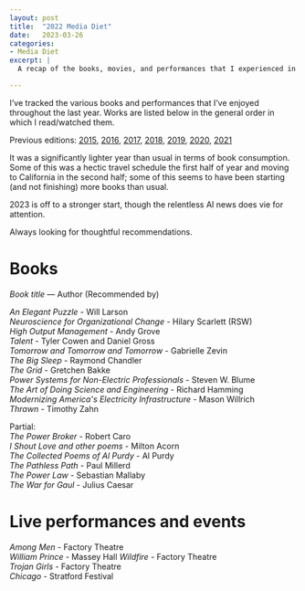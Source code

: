 ```yaml
---
layout: post
title:  "2022 Media Diet"
date:   2023-03-26
categories:
- Media Diet
excerpt: |
  A recap of the books, movies, and performances that I experienced in 2022.

---
```


I’ve tracked the various books and performances that I’ve enjoyed throughout the last year. Works are listed below in the general order in which I read/watched them.

Previous editions: [2015](https://smflem.github.io/2016/01/10/2015_media_diet.html), [2016](https://smflem.github.io/2017/01/08/2016_media_diet.html), [2017](https://smflem.github.io/2018/01/06/2017_media_diet.html), [2018](https://smflem.github.io/2019/01/20/2018_media_diet.html), [2019](https://smflem.github.io/2020/01/01/2019_media_diet.html), [2020](https://smflem.github.io/2021/01/01/2020_media_diet.html), [2021](https://smflem.github.io/2022/01/01/2021_media_diet.html)

It was a significantly lighter year than usual in terms of book consumption. Some of this was a hectic travel schedule the first half of year and moving to California in the second half; some of this seems to have been starting (and not finishing) more books than usual.

2023 is off to a stronger start, though the relentless AI news does vie for attention.

Always looking for thoughtful recommendations.

# **Books**
*Book title* — Author (Recommended by)

*An Elegant Puzzle* - Will Larson <br>
*Neuroscience for Organizational Change* - Hilary Scarlett (RSW) <br>
*High Output Management* - Andy Grove <br>
*Talent* - Tyler Cowen and Daniel Gross <br>
*Tomorrow and Tomorrow and Tomorrow* - Gabrielle Zevin <br>
*The Big Sleep* - Raymond Chandler <br>
*The Grid* - Gretchen Bakke <br>
*Power Systems for Non-Electric Professionals* - Steven W. Blume <br>
*The Art of Doing Science and Engineering* - Richard Hamming <br>
*Modernizing America's Electricity Infrastructure* - Mason Willrich <br>
*Thrawn* - Timothy Zahn <br>

Partial: <br>
*The Power Broker* - Robert Caro <br>
*I Shout Love and other poems* - Milton Acorn <br>
*The Collected Poems of Al Purdy* - Al Purdy <br>
*The Pathless Path* - Paul Millerd <br>
*The Power Law* - Sebastian Mallaby <br>
*The War for Gaul* - Julius Caesar <br>


# **Live performances and events**

*Among Men* - Factory Theatre <br>
*William Prince* - Massey Hall
*Wildfire* - Factory Theatre <br>
*Trojan Girls* - Factory Theatre <br>
*Chicago* - Stratford Festival <br>
